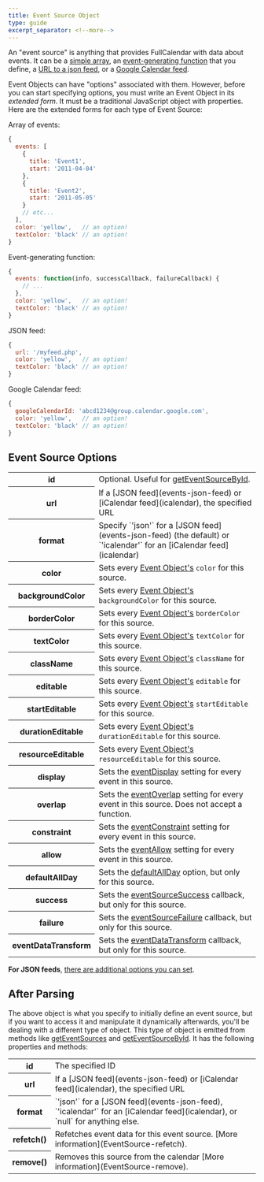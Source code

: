 ```yaml
---
title: Event Source Object
type: guide
excerpt_separator: <!--more-->
---
```


An "event source" is anything that provides FullCalendar with data about events.<!--more--> It can be a [simple array](events-array), an [event-generating function](events-function) that you define, a [URL to a json feed](events-json-feed), or a [Google Calendar feed](google-calendar).

Event Objects can have "options" associated with them. However, before you can start specifying options, you must write an Event Object in its *extended form*. It must be a traditional JavaScript object with properties. Here are the extended forms for each type of Event Source:

Array of events:

```js
{
  events: [
    {
      title: 'Event1',
      start: '2011-04-04'
    },
    {
      title: 'Event2',
      start: '2011-05-05'
    }
    // etc...
  ],
  color: 'yellow',   // an option!
  textColor: 'black' // an option!
}
```

Event-generating function:

```js
{
  events: function(info, successCallback, failureCallback) {
    // ...
  },
  color: 'yellow',   // an option!
  textColor: 'black' // an option!
}
```

JSON feed:

```js
{
  url: '/myfeed.php',
  color: 'yellow',   // an option!
  textColor: 'black' // an option!
}
```

Google Calendar feed:

```js
{
  googleCalendarId: 'abcd1234@group.calendar.google.com',
  color: 'yellow',   // an option!
  textColor: 'black' // an option!
}
```

## Event Source Options

<table id='options'>
<tr>
<th>
id
</th>
<td>
Optional. Useful for <a href='Calendar-getEventSourceById'>getEventSourceById</a>.
</td>
</tr>
<tr>
<th>url</th>
<td markdown='1'>
If a [JSON feed](events-json-feed) or [iCalendar feed](icalendar), the specified URL
</td>
</tr>
<tr>
<th>format</th>
<td markdown='1'>
Specify `'json'` for a [JSON feed](events-json-feed) (the default) or `'icalendar'` for an [iCalendar feed](icalendar)
</td>
</tr>
<tr>
<th>
color
</th>
<td>
Sets every <a href='event-object'>Event Object's</a> <code>color</code> for this source.
</td>
</tr>
<tr>
<th>
backgroundColor
</th>
<td>
Sets every <a href='event-object'>Event Object's</a> <code>backgroundColor</code> for this source.
</td>
</tr>
<tr>
<th>
borderColor
</th>
<td>
Sets every <a href='event-object'>Event Object's</a> <code>borderColor</code> for this source.
</td>
</tr>
<tr>
<th>
textColor
</th>
<td>
Sets every <a href='event-object'>Event Object's</a> <code>textColor</code> for this source.
</td>
</tr>
<tr>
<th>
className
</th>
<td>
Sets every <a href='event-object'>Event Object's</a> <code>className</code> for this source.
</td>
</tr>
<tr>
<th>
editable
</th>
<td>
Sets every <a href='event-object'>Event Object's</a> <code>editable</code> for this source.
</td>
</tr>
<tr>
<th>
startEditable
</th>
<td>
Sets every <a href='event-object'>Event Object's</a> <code>startEditable</code> for this source.
</td>
</tr>
<tr>
<th>
durationEditable
</th>
<td>
Sets every <a href='event-object'>Event Object's</a> <code>durationEditable</code> for this source.
</td>
</tr>
<tr>
<th>
resourceEditable
</th>
<td>
Sets every <a href='event-object'>Event Object's</a> <code>resourceEditable</code> for this source.
</td>
</tr>
<tr>
<th>
display
</th>
<td>
Sets the <a href='eventDisplay'>eventDisplay</a> setting for every event in this source.
</td>
</tr>
<tr>
<th>
overlap
</th>
<td>
Sets the <a href='eventOverlap'>eventOverlap</a> setting for every event in this source. Does not accept a function.
</td>
</tr>
<tr>
<th>
constraint
</th>
<td>
Sets the <a href='eventConstraint'>eventConstraint</a> setting for every event in this source.
</td>
</tr>
<tr>
<th>
allow
</th>
<td>
Sets the <a href='eventAllow'>eventAllow</a> setting for every event in this source.
</td>
</tr>
<tr>
<th>
defaultAllDay
</th>
<td>
Sets the <a href='defaultAllDay'>defaultAllDay</a> option, but only for this source.
</td>
</tr>
<tr>
<th>
success
</th>
<td markdown='1'>
Sets the <a href='eventSourceSuccess'>eventSourceSuccess</a> callback, but only for this source.
</td>
</tr>
<tr>
<th>
failure
</th>
<td markdown='1'>
Sets the <a href='eventSourceFailure'>eventSourceFailure</a> callback, but only for this source.
</td>
</tr>
<tr>
<th>
eventDataTransform
</th>
<td>
Sets the <a href='eventDataTransform'>eventDataTransform</a> callback, but only for this source.
</td>
</tr>
</table>

**For JSON feeds**, [there are additional options you can set](events-json-feed#options).


## After Parsing

The above object is what you specify to initially define an event source, but if you want to access it and manipulate it dynamically afterwards, you'll be dealing with a different type of object. This type of object is emitted from methods like [getEventSources](Calendar-getEventSources) and [getEventSourceById](Calendar-getEventSourceById). It has the following properties and methods:

<table>

<tr>
<th>id</th>
<td markdown='1'>
The specified ID
</td>
</tr>

<tr>
<th>url</th>
<td markdown='1'>
If a [JSON feed](events-json-feed) or [iCalendar feed](icalendar), the specified URL
</td>
</tr>

<tr>
<th>format</th>
<td markdown='1'>
`'json'` for a [JSON feed](events-json-feed), `'icalendar'` for an [iCalendar feed](icalendar), or `null` for anything else.
</td>
</tr>

<tr>
<th>refetch()</th>
<td markdown='1'>
Refetches event data for this event source. [More information](EventSource-refetch).
</td>
</tr>

<tr>
<th>remove()</th>
<td markdown='1'>
Removes this source from the calendar [More information](EventSource-remove).
</td>
</tr>

</table>
